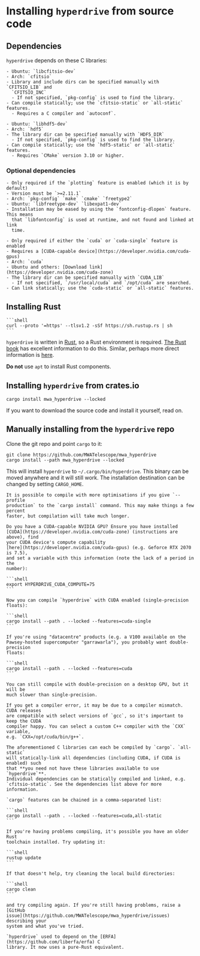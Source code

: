 # Installing `hyperdrive` from source code

## Dependencies
`hyperdrive` depends on these C libraries:


```admonish example title="[cfitsio](https://heasarc.gsfc.nasa.gov/docs/software/fitsio/)"
- Ubuntu: `libcfitsio-dev`
- Arch: `cfitsio`
- Library and include dirs can be specified manually with `CFITSIO_LIB` and
  `CFITSIO_INC`
  - If not specified, `pkg-config` is used to find the library.
- Can compile statically; use the `cfitsio-static` or `all-static` features.
  - Requires a C compiler and `autoconf`.
```

```admonish example title="[hdf5](https://www.hdfgroup.org/hdf5)"
- Ubuntu: `libhdf5-dev`
- Arch: `hdf5`
- The library dir can be specified manually with `HDF5_DIR`
  - If not specified, `pkg-config` is used to find the library.
- Can compile statically; use the `hdf5-static` or `all-static` features.
  - Requires `CMake` version 3.10 or higher.
```

### Optional dependencies

```admonish tip title="freetype2 (for calibration solutions plotting)"
- Only required if the `plotting` feature is enabled (which it is by default)
- Version must be `>=2.11.1`
- Arch: `pkg-config` `make` `cmake` `freetype2`
- Ubuntu: `libfreetype-dev` `libexpat1-dev`
- Installation may be eased by using the `fontconfig-dlopen` feature. This means
  that `libfontconfig` is used at runtime, and not found and linked at link
  time.
```

```admonish tip title="CUDA (for accelerated sky modelling)"
- Only required if either the `cuda` or `cuda-single` feature is enabled
- Requires a [CUDA-capable device](https://developer.nvidia.com/cuda-gpus)
- Arch: `cuda`
- Ubuntu and others: [Download link](https://developer.nvidia.com/cuda-zone)
- The library dir can be specified manually with `CUDA_LIB`
  - If not specified, `/usr/local/cuda` and `/opt/cuda` are searched.
- Can link statically; use the `cuda-static` or `all-static` features.
```

## Installing Rust

~~~admonish tip title="TL;DR"
```shell
curl --proto '=https' --tlsv1.2 -sSf https://sh.rustup.rs | sh
```
~~~

`hyperdrive` is written in [Rust](https://www.rust-lang.org/), so a Rust
environment is required. [The Rust
book](https://doc.rust-lang.org/book/ch01-01-installation.html) has excellent
information to do this. Similar, perhaps more direct information is
[here](https://www.rust-lang.org/tools/install).

**Do not** use `apt` to install Rust components.

## Installing `hyperdrive` from crates.io

```shell
cargo install mwa_hyperdrive --locked
```

If you want to download the source code and install it yourself, read on.

## Manually installing from the `hyperdrive` repo

Clone the git repo and point `cargo` to it:

```shell
git clone https://github.com/MWATelescope/mwa_hyperdrive
cargo install --path mwa_hyperdrive --locked
```

This will install `hyperdrive` to `~/.cargo/bin/hyperdrive`. This binary can be
moved anywhere and it will still work. The installation destination can be
changed by setting `CARGO_HOME`.

~~~admonish danger title="Further optimisation"
It is possible to compile with more optimisations if you give `--profile
production` to the `cargo install` command. This may make things a few percent
faster, but compilation will take much longer.
~~~

~~~admonish danger title="CUDA"
Do you have a CUDA-capable NVIDIA GPU? Ensure you have installed
[CUDA](https://developer.nvidia.com/cuda-zone) (instructions are above), find
your CUDA device's compute capability
[here](https://developer.nvidia.com/cuda-gpus) (e.g. Geforce RTX 2070 is 7.5),
and set a variable with this information (note the lack of a period in the
number):

```shell
export HYPERDRIVE_CUDA_COMPUTE=75
```

Now you can compile `hyperdrive` with CUDA enabled (single-precision floats):

```shell
cargo install --path . --locked --features=cuda-single
```

If you're using "datacentre" products (e.g. a V100 available on the
Pawsey-hosted supercomputer "garrawarla"), you probably want double-precision
floats:

```shell
cargo install --path . --locked --features=cuda
```

You can still compile with double-precision on a desktop GPU, but it will be
much slower than single-precision.

If you get a compiler error, it may be due to a compiler mismatch. CUDA releases
are compatible with select versions of `gcc`, so it's important to keep the CUDA
compiler happy. You can select a custom C++ compiler with the `CXX` variable,
e.g. `CXX=/opt/cuda/bin/g++`.
~~~

~~~admonish tip title="Static dependencies"
The aforementioned C libraries can each be compiled by `cargo`. `all-static`
will statically-link all dependencies (including CUDA, if CUDA is enabled) such
that **you need not have these libraries available to use `hyperdrive`**.
Individual dependencies can be statically compiled and linked, e.g.
`cfitsio-static`. See the dependencies list above for more information.
~~~

~~~admonish info title="Multiple features"
`cargo` features can be chained in a comma-separated list:

```shell
cargo install --path . --locked --features=cuda,all-static
```
~~~

~~~admonish help title="Troubleshooting"
If you're having problems compiling, it's possible you have an older Rust
toolchain installed. Try updating it:

```shell
rustup update
```

If that doesn't help, try cleaning the local build directories:

```shell
cargo clean
```

and try compiling again. If you're still having problems, raise a [GitHub
issue](https://github.com/MWATelescope/mwa_hyperdrive/issues) describing your
system and what you've tried.
~~~

```admonish info title="Changes from older versions"
`hyperdrive` used to depend on the [ERFA](https://github.com/liberfa/erfa) C
library. It now uses a pure-Rust equivalent.
```
